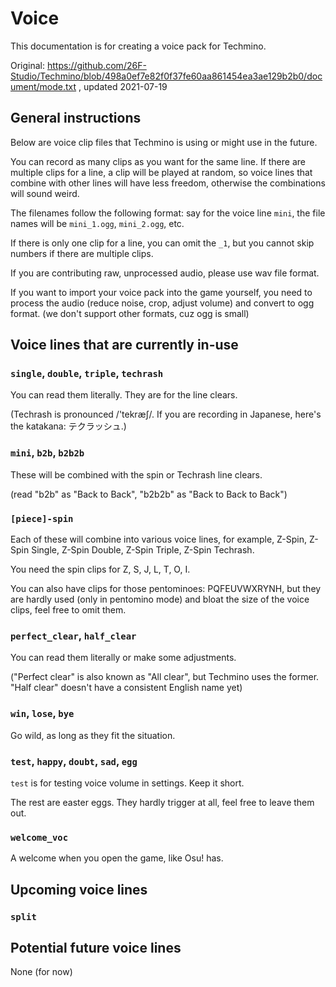 # Voice
This documentation is for creating a voice pack for Techmino.

Original: https://github.com/26F-Studio/Techmino/blob/498a0ef7e82f0f37fe60aa861454ea3ae129b2b0/document/mode.txt , updated 2021-07-19

## General instructions
Below are voice clip files that Techmino is using or might use in the future.

You can record as many clips as you want for the same line. If there are multiple clips for a line, a clip will be played at random, so voice lines that combine with other lines will have less freedom, otherwise the combinations will sound weird.

The filenames follow the following format: say for the voice line `mini`, the file names will be `mini_1.ogg`, `mini_2.ogg`, etc.

If there is only one clip for a line, you can omit the `_1`, but you cannot skip numbers if there are multiple clips.

If you are contributing raw, unprocessed audio, please use wav file format.

If you want to import your voice pack into the game yourself, you need to process the audio (reduce noise, crop, adjust volume) and convert to ogg format. (we don't support other formats, cuz ogg is small)

## Voice lines that are currently in-use

### `single`, `double`, `triple`, `techrash`
You can read them literally. They are for the line clears.

(Techrash is pronounced /'tekræʃ/. If you are recording in Japanese, here's the katakana: テクラッシュ.)

### `mini`, `b2b`, `b2b2b`
These will be combined with the spin or Techrash line clears.

(read "b2b" as "Back to Back", "b2b2b" as "Back to Back to Back")

### `[piece]-spin`
Each of these will combine into various voice lines, for example, Z-Spin, Z-Spin Single, Z-Spin Double, Z-Spin Triple, Z-Spin Techrash.

You need the spin clips for Z, S, J, L, T, O, I.

You can also have clips for those pentominoes: PQFEUVWXRYNH, but they are hardly used (only in pentomino mode) and bloat the size of the voice clips, feel free to omit them.

### `perfect_clear`, `half_clear`
You can read them literally or make some adjustments.

("Perfect clear" is also known as "All clear", but Techmino uses the former. "Half clear" doesn't have a consistent English name yet)

### `win`, `lose`, `bye`
Go wild, as long as they fit the situation.

### `test`, `happy`, `doubt`, `sad`, `egg`
`test` is for testing voice volume in settings. Keep it short.

The rest are easter eggs. They hardly trigger at all, feel free to leave them out.

### `welcome_voc`
A welcome when you open the game, like Osu! has.

## Upcoming voice lines

### `split`

## Potential future voice lines
None (for now)

